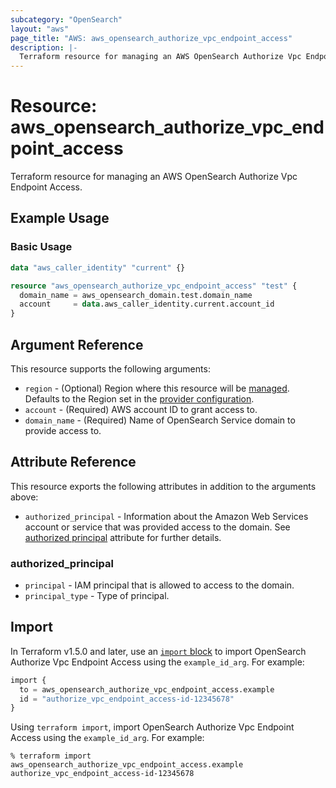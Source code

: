 ```yaml
---
subcategory: "OpenSearch"
layout: "aws"
page_title: "AWS: aws_opensearch_authorize_vpc_endpoint_access"
description: |-
  Terraform resource for managing an AWS OpenSearch Authorize Vpc Endpoint Access.
---
```


# Resource: aws_opensearch_authorize_vpc_endpoint_access

Terraform resource for managing an AWS OpenSearch Authorize Vpc Endpoint Access.

## Example Usage

### Basic Usage

```terraform
data "aws_caller_identity" "current" {}

resource "aws_opensearch_authorize_vpc_endpoint_access" "test" {
  domain_name = aws_opensearch_domain.test.domain_name
  account     = data.aws_caller_identity.current.account_id
}
```

## Argument Reference

This resource supports the following arguments:

* `region` - (Optional) Region where this resource will be [managed](https://docs.aws.amazon.com/general/latest/gr/rande.html#regional-endpoints). Defaults to the Region set in the [provider configuration](https://registry.terraform.io/providers/hashicorp/aws/latest/docs#aws-configuration-reference).
* `account` - (Required) AWS account ID to grant access to.
* `domain_name` - (Required) Name of OpenSearch Service domain to provide access to.

## Attribute Reference

This resource exports the following attributes in addition to the arguments above:

* `authorized_principal` - Information about the Amazon Web Services account or service that was provided access to the domain. See [authorized principal](#authorized_principal) attribute for further details.

### authorized_principal

* `principal` - IAM principal that is allowed to access to the domain.
* `principal_type` - Type of principal.

## Import

In Terraform v1.5.0 and later, use an [`import` block](https://developer.hashicorp.com/terraform/language/import) to import OpenSearch Authorize Vpc Endpoint Access using the `example_id_arg`. For example:

```terraform
import {
  to = aws_opensearch_authorize_vpc_endpoint_access.example
  id = "authorize_vpc_endpoint_access-id-12345678"
}
```

Using `terraform import`, import OpenSearch Authorize Vpc Endpoint Access using the `example_id_arg`. For example:

```console
% terraform import aws_opensearch_authorize_vpc_endpoint_access.example authorize_vpc_endpoint_access-id-12345678
```
